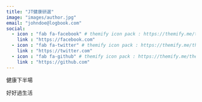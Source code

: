 ```yaml
---
title: "JT健康研選"
image: "images/author.jpg"
email: "johndoe@logbook.com"
social:
  - icon : "fab fa-facebook" # themify icon pack : https://themify.me/themify-icons
    link : "https://facebook.com"
  - icon : "fab fa-twitter" # themify icon pack : https://themify.me/themify-icons
    link : "https://twitter.com"
  - icon : "fab fa-github" # themify icon pack : https://themify.me/themify-icons
    link : "https://github.com"
---
```


健康下半場

好好過生活 